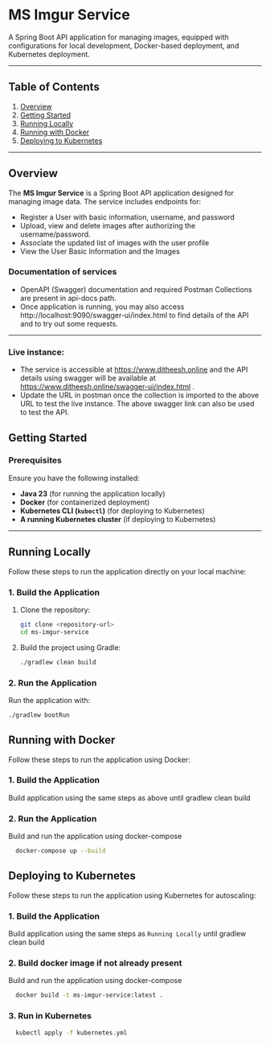 # MS Imgur Service

A Spring Boot API application for managing images, equipped with configurations for local development, Docker-based deployment, and Kubernetes deployment.

---

## Table of Contents
1. [Overview](#overview)
2. [Getting Started](#getting-started)
3. [Running Locally](#running-locally)
4. [Running with Docker](#running-with-docker)
5. [Deploying to Kubernetes](#deploying-to-kubernetes)

---

## Overview

The **MS Imgur Service** is a Spring Boot API application designed for managing image data. The service includes endpoints for:

- Register a User with basic information, username, and password
- Upload, view and delete images after authorizing the username/password.
- Associate the updated list of images with the user profile
- View the User Basic Information and the Images

### Documentation of services
- OpenAPI (Swagger) documentation and required Postman Collections are present in api-docs path.
- Once application is running, you may also access http://localhost:9090/swagger-ui/index.html to find details of the API and to try out some requests.
---
### Live instance: 

- The service is accessible at https://www.ditheesh.online and the API details using swagger will be available at https://www.ditheesh.online/swagger-ui/index.html .
- Update the URL in postman once the collection is imported to the above URL to test the live instance. The above swagger link can also be used to test the API.


## Getting Started

### Prerequisites
Ensure you have the following installed:
- **Java 23** (for running the application locally)
- **Docker** (for containerized deployment)
- **Kubernetes CLI (`kubectl`)** (for deploying to Kubernetes)
- **A running Kubernetes cluster** (if deploying to Kubernetes)

---

## Running Locally

Follow these steps to run the application directly on your local machine:

### 1. Build the Application
1. Clone the repository:
    ```bash
    git clone <repository-url>
    cd ms-imgur-service
    ```

2. Build the project using Gradle:
    ```bash
    ./gradlew clean build
    ```

### 2. Run the Application
Run the application with:
```bash
./gradlew bootRun
```

## Running with Docker

Follow these steps to run the application using Docker:

### 1. Build the Application
Build application using the same steps as above until gradlew clean build

### 2. Run the Application
Build and run the application using docker-compose
```bash
  docker-compose up --build
```

## Deploying to Kubernetes

Follow these steps to run the application using Kubernetes for autoscaling:

### 1. Build the Application
Build application using the same steps as `Running Locally` until gradlew clean build

### 2. Build docker image if not already present
Build and run the application using docker-compose
```bash
  docker build -t ms-imgur-service:latest .
```

### 3. Run in Kubernetes
```bash
  kubectl apply -f kubernetes.yml
```

